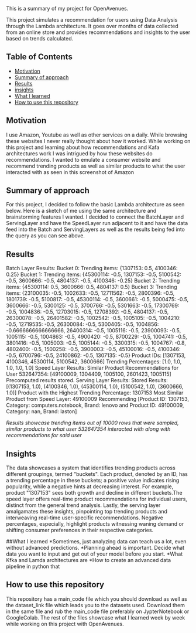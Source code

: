 This is a summary of my project for OpenAvenues. 

This project simulates a recommendation for users using Data Analysis through the Lambda architecture. It goes over months of data collected from an online store and provides recommendations and insights to the user based on trends calculated. 

## Table of Contents 
* [Motivation](#motivation)
* [Summary of approach](#summary-of-approach)
* [Results](#results)
* [insights](#insights)
* [What I learned](#what-i-learned)
* [How to use this repository](#how-to-use-this-repository)

## Motivation
I use Amazon, Youtube as well as other services on a daily. While browsing these websites I never really thought about how it worked. While working on this project and learning about how recommendations and Kafa architectures work I was intrigued by how these websites do recommendations. I wanted to emulate a consumer website and recommend trending products as well as similar products to what the user interacted with as seen in this screenshot of Amazon

## Summary of approach
For this project, I decided to follow the basic Lambda architecture as seen below. Here is a sketch of me using the same architecture and brainstorming features I wanted. I decided to connect the BatchLayer and ServingLayer and have the SpeedLayer run adjacent to it and have the data feed into the Batch and ServingLayers as well as the results being fed into the query as you can see above. 

## Results
Batch Layer Results:
Bucket 0: Trending items: {1307153: 0.5, 4100346: 0.25}
Bucket 1: Trending items: {45300114: -0.5, 1307153: -0.5, 5100542: -0.5, 3600666: -0.5, 4804137: -0.5, 4100346: -0.25}
Bucket 2: Trending items: {45300114: 0.5, 3600666: 0.5, 4804137: 0.5}
Bucket 3: Trending items: {23100035: -0.5, 1002633: -0.5, 12711562: -0.5, 2800396: -0.5, 1801739: -0.5, 5100817: -0.5, 45300114: -0.5, 3600661: -0.5, 5000475: -0.5, 3600666: -0.5, 5300125: -0.5, 3700766: -0.5, 5301663: -0.5, 17300769: -0.5, 1004836: -0.5, 12703015: -0.5, 12708392: -0.5, 4804137: -0.5, 26300078: -0.5, 26401582: -0.5, 1002542: -0.5, 1005105: -0.5, 1004210: -0.5, 12719535: -0.5, 26300084: -0.5, 5300405: -0.5, 1004856: -0.6666666666666666, 26400314: -0.5, 1005116: -0.5, 23900093: -0.5, 1005115: -0.5, 1004863: -0.5, 4900420: -0.5, 8700229: -0.5, 1004741: -0.5, 3801416: -0.5, 1005003: -0.5, 1005144: -0.5, 3300315: -0.5, 1004767: -0.8, 4802400: -0.5, 1500258: -0.5, 3900003: -0.5, 45100016: -0.5, 4100346: -0.5, 6700796: -0.5, 24100862: -0.5, 1307135: -0.5}
Product IDs: [1307153, 4100346, 45300114, 5100542, 3600666]
Trending Percentages: [1.0, 1.0, 1.0, 1.0, 1.0]
Speed Layer Results:
Similar Product Recommendations for User 532647354: [49100009, 1304409, 1005100, 2601423, 1005115]
Precomputed results stored.
Serving Layer Results:
Stored Results: [(1307153, 1.0), (4100346, 1.0), (45300114, 1.0), (5100542, 1.0), (3600666, 1.0)]
Product with the Highest Trending Percentage: 1307153
Most Similar Product from Speed Layer: 49100009
Recommending [Product ID: 1307153, Category: computers.notebook, Brand: lenovo and Product ID: 49100009, Category: nan, Brand: laston]

*Results showcase trending items out of 10000 rows that were sampled, similar products to what user 532647354 interacted with along with recommendations for said user*

## Insights
The data showcases a system that identifies trending products across different groupings, termed "buckets". Each product, denoted by an ID, has a trending percentage in these buckets; a positive value indicates rising popularity, while a negative hints at decreasing interest. For example, product "1307153" sees both growth and decline in different buckets.The speed layer offers real-time product recommendations for individual users, distinct from the general trend analysis. Lastly, the serving layer amalgamates these insights, pinpointing top trending products and interweaving real-time user-specific recommendations. Negative percentages, especially, highlight products witnessing waning demand or shifting consumer preferences in their respective categories.

##What I learned
*Sometimes, just analyzing data can teach us a lot, even without advanced predictions.
*Planning ahead is important. Decide what data you want to input and get out of your model before you start.
*What Kfka and Lamda architectures are
*How to create an advanced data pipeline in python that


## How to use this repository
This repository has a main_code file which you should download as well as the dataset_link file which leads you to the datasets used. Download them in the same file and rub the main_code file preferably on JypterNotebook or GoogleColab. The rest of the files showcase what I learned week by week while working on this project with OpenAvenues.
